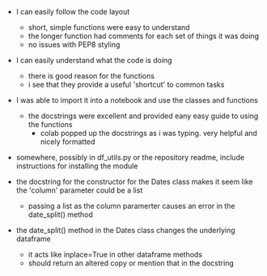 - I can easily follow the code layout
  - short, simple functions were easy to understand
  - the longer function had comments for each set of things it was doing
  - no issues with PEP8 styling
- I can easily understand what the code is doing
  - there is good reason for the functions
  - i see that they provide a useful 'shortcut' to common tasks
- I was able to import it into a notebook and use the classes and functions
  - the docstrings were excellent and provided eany easy guide to using the functions
    - colab popped up the docstrings as i was typing. very helpful and nicely formatted

- somewhere, possibly in df_utils.py or the repository readme, include instructions for installing the module
- the docstring for the constructor for the Dates class makes it seem like the 'column' parameter
could be a list
  - passing a list as the column paramerter causes an error in the date_split() method
- the date_split() method in the Dates class changes the underlying dataframe
  - it acts like inplace=True in other dataframe methods
  - should return an altered copy or mention that in the docstring

